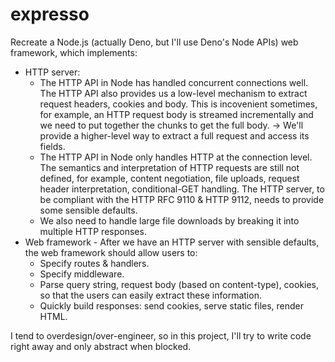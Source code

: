 # expresso

Recreate a Node.js (actually Deno, but I'll use Deno's Node APIs) web framework, which implements:
* HTTP server:
    - The HTTP API in Node has handled concurrent connections well. The HTTP API also provides us a low-level mechanism to extract request headers, cookies and body. This is incovenient sometimes, for example, an HTTP request body is streamed incrementally and we need to put together the chunks to get the full body. -> We'll provide a higher-level way to extract a full request and access its fields.
    - The HTTP API in Node only handles HTTP at the connection level. The semantics and interpretation of HTTP requests are still not defined, for example, content negotiation, file uploads, request header interpretation, conditional-GET handling. The HTTP server, to be compliant with the HTTP RFC 9110 & HTTP 9112, needs to provide some sensible defaults.
    - We also need to handle large file downloads by breaking it into multiple HTTP responses.
* Web framework - After we have an HTTP server with sensible defaults, the web framework should allow users to:
    - Specify routes & handlers.
    - Specify middleware.
    - Parse query string, request body (based on content-type), cookies, so that the users can easily extract these information.
    - Quickly build responses: send cookies, serve static files, render HTML.

I tend to overdesign/over-engineer, so in this project, I'll try to write code right away and only abstract when blocked.
